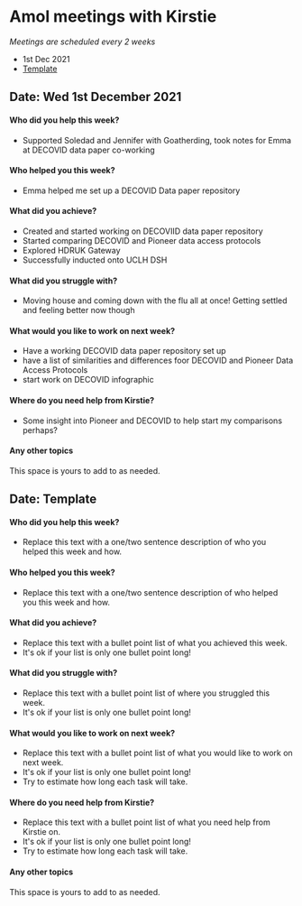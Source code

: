 # Amol meetings with Kirstie

*Meetings are scheduled every 2 weeks*

* 1st Dec 2021
* [Template](#date-template)

## Date: Wed 1st December 2021

#### Who did you help this week?

* Supported Soledad and Jennifer with Goatherding, took notes for Emma at DECOVID data paper co-working

#### Who helped you this week?

* Emma helped me set up a DECOVID Data paper repository

#### What did you achieve?

* Created and started working on DECOVIID data paper repository
* Started comparing DECOVID and Pioneer data access protocols
* Explored HDRUK Gateway
* Successfully inducted onto UCLH DSH

#### What did you struggle with?

* Moving house and coming down with the flu all at once! Getting settled and feeling better now though

#### What would you like to work on next week?

* Have a working DECOVID data paper repository set up
* have a list of similarities and differences foor DECOVID and Pioneer Data Access Protocols
* start work on DECOVID infographic

#### Where do you need help from Kirstie?

* Some insight into Pioneer and DECOVID to help start my comparisons perhaps?

#### Any other topics

This space is yours to add to as needed.


## Date: Template

#### Who did you help this week?

* Replace this text with a one/two sentence description of who you helped this week and how.

#### Who helped you this week?

* Replace this text with a one/two sentence description of who helped you this week and how.

#### What did you achieve?

* Replace this text with a bullet point list of what you achieved this week.
* It's ok if your list is only one bullet point long!

#### What did you struggle with?

* Replace this text with a bullet point list of where you struggled this week.
* It's ok if your list is only one bullet point long!

#### What would you like to work on next week?

* Replace this text with a bullet point list of what you would like to work on next week.
* It's ok if your list is only one bullet point long!
* Try to estimate how long each task will take.

#### Where do you need help from Kirstie?

* Replace this text with a bullet point list of what you need help from Kirstie on.
* It's ok if your list is only one bullet point long!
* Try to estimate how long each task will take.

#### Any other topics

This space is yours to add to as needed.

